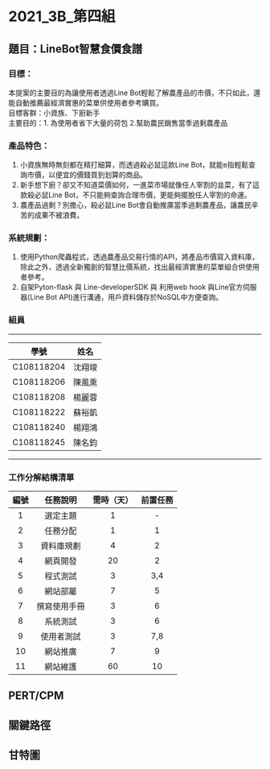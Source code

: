 # 2021_3B_第四組
## 題目：LineBot智慧食價食譜
### 目標：
本提案的主要目的為讓使用者透過Line Bot輕鬆了解農產品的市價，不只如此，還能自動推薦最經濟實惠的菜單供使用者參考購買。<br>
目標客群：小資族、下廚新手<br>
主要目的：1. 為使用者省下大量的荷包 2.幫助農民銷售當季過剩農產品
### 產品特色：
1. 小資族無時無刻都在精打細算，而透過殺必鼠這款Line Bot，就能e指輕鬆查詢市價，以便宜的價錢買到划算的商品。<br>
2. 新手想下廚？卻又不知道菜價如何，一進菜市場就像任人宰割的韭菜，有了這款殺必鼠Line Bot，不只能夠查詢合理市價，更能夠擺脫任人宰割的命運。<br>
3. 農產品過剩？別擔心，殺必鼠Line Bot會自動推廣當季過剩農產品，讓農民辛苦的成果不被浪費。
### 系統規劃：
1. 使用Python爬蟲程式，透過農產品交易行情的API，將產品市價寫入資料庫，除此之外，透過全新獨創的智慧比價系統，找出最經濟實惠的菜單組合供使用者參考。<br>
2. 自架Pyton-flask 與 Line-developerSDK 與 利用web hook 與Line官方伺服器(Line Bot API)進行溝通，用戶資料儲存於NoSQL中方便查詢。
### 組員
***
| 學號  | 姓名  | 
| :------------: |:---------------:|
| C108118204 | 沈翔竣 | 
| C108118206 | 陳風熏 | 
| C108118208 | 楊麗蓉 | 
| C108118222 | 蘇裕凱 | 
| C108118240 | 楊翔鴻 | 
| C108118245 | 陳名鈞 | 
***
### 工作分解結構清單
|編號    | 任務說明	   |需時（天）	|前置任務|
|:------:|:---------:|:--------:|:-----:|
|1	      | 選定主題	   | 1		  | -|
|2	      | 任務分配	   | 1		  | 1|
|3	      | 資料庫規劃	  | 4		   | 2|
|4	      | 網頁開發	   | 20		  | 2|
|5	      | 程式測試	   | 3		  | 3,4|
|6	      | 網站部屬	   | 7		  | 5|
|7	      | 撰寫使用手冊  | 3		   | 6|
|8	      | 系統測試	   | 3		   | 6|
|9	      | 使用者測試	  | 3		    | 7,8|
|10	    | 網站推廣	   | 7		   | 9|
|11	    | 網站維護	   | 60		   | 10|
## PERT/CPM


## 關鍵路徑


## 甘特圖



